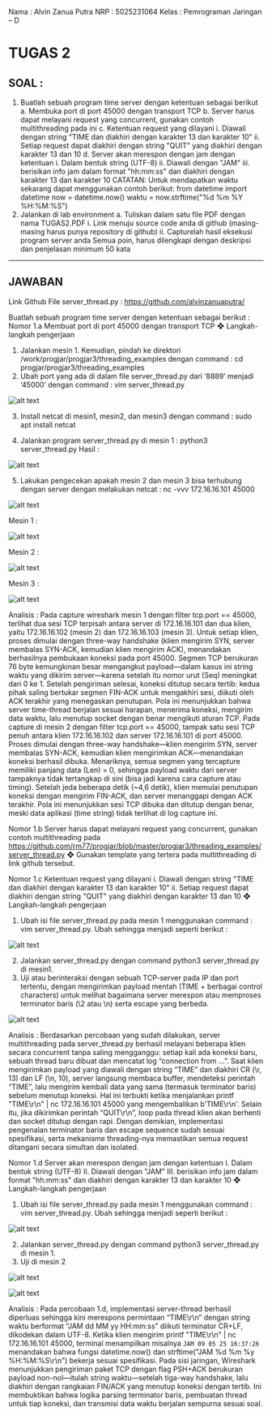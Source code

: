Nama	: Alvin Zanua Putra
NRP		: 5025231064
Kelas	: Pemrograman Jaringan – D


# TUGAS 2

## SOAL :

1. Buatlah sebuah program time server dengan ketentuan sebagai berikut
a. Membuka port di port 45000 dengan transport TCP
b. Server harus dapat melayani request yang concurrent, gunakan contoh multithreading pada ini
c. Ketentuan request yang dilayani
i. Diawali dengan string "TIME dan diakhiri dengan karakter 13 dan karakter 10"
ii. Setiap request dapat diakhiri dengan string "QUIT" yang diakhiri dengan karakter 13 dan 10
d. Server akan merespon dengan jam dengan ketentuan
i. Dalam bentuk string (UTF-8)
ii. Diawali dengan "JAM<spasi><jam>"
iii.
<jam> berisikan info jam dalam format "hh:mm:ss" dan diakhiri dengan karakter 13 dan karakter 10
CATATAN:
Untuk mendapatkan waktu sekarang dapat menggunakan contoh berikut: from datetime import datetime
now = datetime.now()
waktu = now.strftime("%d %m %Y %H:%M:%S")
2. Jalankan di lab environment
a. Tuliskan dalam satu file PDF dengan nama TUGAS2.PDF
i. Link menuju source code anda di github (masing-masing harus punya repository di github)
ii.
Capturelah hasil eksekusi program server anda
Semua poin, harus dilengkapi dengan deskripsi dan penjelasan minimum 50 kata

---

## JAWABAN

Link Github File server_thread.py : 
https://github.com/alvinzanuaputra/

Buatlah sebuah program time server dengan ketentuan sebagai berikut :
Nomor 1.a
Membuat port di port 45000 dengan transport TCP
❖	Langkah-langkah pengerjaan
1.	Jalankan mesin 1. Kemudian, pindah ke direktori /work/progjar/progjar3/threading_examples dengan command : cd progjar/progjar3/threading_examples
2.	Ubah port yang ada di dalam file server_thread.py dari ‘8889’ menjadi ‘45000’ dengan command : vim server_thread.py

![alt text](image-18.png)
 
3.	Install netcat di mesin1, mesin2, dan mesin3 dengan command : sudo apt install netcat

4.	Jalankan program server_thread.py di mesin 1 : python3 server_thread.py
Hasil :

![alt text](image-19.png)
 
5.	Lakukan pengecekan apakah mesin 2 dan mesin 3 bisa terhubung dengan server dengan melakukan netcat : nc -vvv 172.16.16.101 45000

![alt text](image-20.png)

Mesin 1 : 

![alt text](image-21.png)

Mesin 2 :

![alt text](image-22.png)
 
Mesin 3 : 

![alt text](image-23.png)
 
Analisis :
Pada capture wireshark mesin 1 dengan filter tcp.port == 45000, terlihat dua sesi TCP terpisah antara server di 172.16.16.101 dan dua klien, yaitu 172.16.16.102 (mesin 2) dan 172.16.16.103 (mesin 3). Untuk setiap klien, proses dimulai dengan three-way handshake (klien mengirim SYN, server membalas SYN-ACK, kemudian klien mengirim ACK), menandakan berhasilnya pembukaan koneksi pada port 45000. Segmen TCP berukuran 76 byte kemungkinan besar mengangkut payload—dalam kasus ini string waktu yang dikirim server—karena setelah itu nomor urut (Seq) meningkat dari 0 ke 1. Setelah pengiriman selesai, koneksi ditutup secara tertib: kedua pihak saling bertukar segmen FIN-ACK untuk mengakhiri sesi, diikuti oleh ACK terakhir yang menegaskan penutupan. Pola ini menunjukkan bahwa server time-thread berjalan sesuai harapan, menerima koneksi, mengirim data waktu, lalu menutup socket dengan benar mengikuti aturan TCP.
Pada capture di mesin 2 dengan filter tcp.port == 45000, tampak satu sesi TCP penuh antara klien 172.16.16.102 dan server 172.16.16.101 di port 45000. Proses dimulai dengan three-way handshake—klien mengirim SYN, server membalas SYN-ACK, kemudian klien mengirimkan ACK—menandakan koneksi berhasil dibuka. Menariknya, semua segmen yang tercapture memiliki panjang data (Len) = 0, sehingga payload waktu dari server tampaknya tidak tertangkap di sini (bisa jadi karena cara capture atau timing). Setelah jeda beberapa detik (~4,6 detik), klien memulai penutupan koneksi dengan mengirim FIN-ACK, dan server menanggapi dengan ACK terakhir. Pola ini menunjukkan sesi TCP dibuka dan ditutup dengan benar, meski data aplikasi (time string) tidak terlihat di log capture ini.

Nomor 1.b
Server harus dapat melayani request yang concurrent, gunakan contoh multithreading pada https://github.com/rm77/progjar/blob/master/progjar3/threading_examples/server_thread.py
❖	Gunakan template yang tertera pada multithreading di link github tersebut.


Nomor 1.c
Ketentuan request yang dilayani
i. Diawali dengan string "TIME dan diakhiri dengan karakter 13 dan karakter 10"
ii. Setiap request dapat diakhiri dengan string "QUIT" yang diakhiri dengan karakter 13 dan 10
❖	Langkah-langkah pengerjaan
1.	Ubah isi file server_thread.py pada mesin 1 menggunakan command : vim server_thread.py. Ubah sehingga menjadi seperti berikut :

![alt text](image-24.png)
 
2.	Jalankan server_thread.py dengan command python3 server_thread.py di mesin1.
3.	Uji atau berinteraksi dengan sebuah TCP-server pada IP dan port tertentu, dengan mengirimkan payload mentah (TIME + berbagai control characters) untuk melihat bagaimana server merespon atau memproses terminator baris (\2 atau \n) serta escape yang berbeda.

![alt text](image-25.png)
 
Analisis :
Berdasarkan percobaan yang sudah dilakukan, server multithreading pada server_thread.py berhasil melayani beberapa klien secara concurrent tanpa saling mengganggu: setiap kali ada koneksi baru, sebuah thread baru dibuat dan mencatat log “connection from …”. Saat klien mengirimkan payload yang diawali dengan string “TIME” dan diakhiri CR (\r, 13) dan LF (\n, 10), server langsung membaca buffer, mendeteksi perintah “TIME”, lalu mengirim kembali data yang sama (termasuk terminator baris) sebelum menutup koneksi. Hal ini terbukti ketika menjalankan printf "TIME\r\n" | nc 172.16.16.101 45000 yang mengembalikan b'TIME\r\n'. Selain itu, jika dikirimkan perintah “QUIT\r\n”, loop pada thread klien akan berhenti dan socket ditutup dengan rapi. Dengan demikian, implementasi pengenalan terminator baris dan escape sequence sudah sesuai spesifikasi, serta mekanisme threading-nya memastikan semua request ditangani secara simultan dan isolated.


Nomor 1.d
Server akan merespon dengan jam dengan ketentuan
I.	Dalam bentuk string (UTF-8)
II.	Diawali dengan "JAM<spasi><jam>"
III.	<jam> berisikan info jam dalam format "hh:mm:ss" dan diakhiri dengan karakter 13 dan karakter 10
❖	Langkah-langkah pengerjaan
1.	Ubah isi file server_thread.py pada mesin 1 menggunakan command : vim server_thread.py. Ubah sehingga menjadi seperti berikut :

![alt text](image-26.png)

 
2.	Jalankan server_thread.py dengan command python3 server_thread.py di mesin 1.
3.	Uji di mesin 2

![alt text](image-27.png)

![alt text](image-28.png)
 

Analisis : 
Pada percobaan 1.d, implementasi server-thread berhasil diperluas sehingga kini merespons permintaan “TIME\r\n” dengan string waktu berformat “JAM dd MM yy HH:mm:ss” diikuti terminator CR+LF, dikodekan dalam UTF-8. Ketika klien mengirim printf "TIME\r\n" | nc 172.16.16.101 45000, terminal menampilkan misalnya `JAM 09 05 25 16:37:26` menandakan bahwa fungsi datetime.now() dan strftime("JAM %d %m %y %H:%M:%S\r\n") bekerja sesuai spesifikasi. Pada sisi jaringan, Wireshark menunjukkan pengiriman paket TCP dengan flag PSH+ACK berukuran payload non-nol—itulah string waktu—setelah tiga-way handshake, lalu diakhiri dengan rangkaian FIN/ACK yang menutup koneksi dengan tertib. Ini membuktikan bahwa logika parsing terminator baris, pembuatan thread untuk tiap koneksi, dan transmisi data waktu berjalan sempurna sesuai soal.

